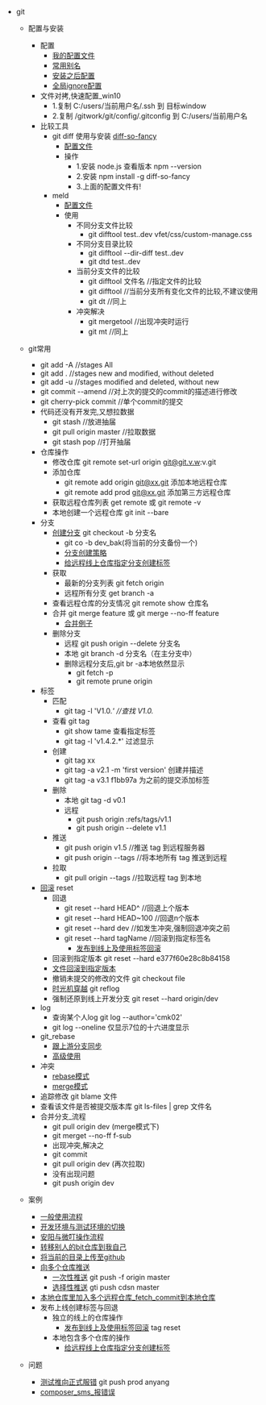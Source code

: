- git
	- 配置与安装
		- 配置
			- [我的配置文件](config/.gitconfig)
			- [常用别名](config.md#常用别名)
			- [安装之后配置](config.md#安装之后配置)
			- [全局ignore配置](config.md#全局ignore配置)
		- 文件对拷,快速配置_win10
			- 1.复制 C:/users/当前用户名/.ssh 到 目标window
			- 2.复制 /gitwork/git/config/.gitconfig 到 C:/users/当前用户名
		- 比较工具
			- git diff 使用与安装    [diff-so-fancy](https://github.com/so-fancy/diff-so-fancy)
				- [配置文件](fn/compare/diff/.gitconfig)
				- 操作
					- 1.安装 node.js  查看版本  npm --version
					- 2.安装 npm install -g diff-so-fancy
					- 3.上面的配置文件有!  
			- meld 
				- [配置文件](fn/compare/meld/.gitconfig)
				- 使用
					- 不同分支文件比较
						- git difftool test..dev vfet/css/custom-manage.css
					- 不同分支目录比较
						- git difftool --dir-diff test..dev
						- git dtd test..dev
					- 当前分支文件的比较
						- git difftool 文件名 //指定文件的比较
						- git difftool //当前分支所有变化文件的比较,不建议使用
						- git dt //同上
					- 冲突解决
						- git mergetool	//出现冲突时运行
						- git mt //同上 
	- git常用
		- git add -A //stages All
		- git add . //stages new and modified, without deleted
		- git add -u //stages modified and deleted, without new
		- git commit --amend //对上次的提交的commit的描述进行修改
		- git cherry-pick commit  //单个commit的提交
		- 代码还没有开发完,又想拉数据
			- git stash  //放进抽届
			- git pull origin master  //拉取数据
			- git stash pop //打开抽届
		- 仓库操作
			- 修改仓库 git remote set-url origin git@git.v.w:v.git
			- 添加仓库
				- git remote add origin git@xx.git 添加本地远程仓库
				- git remote add prod git@xx.git  添加第三方远程仓库
			- 获取远程仓库列表 get remote 或 git remote -v
			- 本地创建一个远程仓库 git init --bare
		- 分支
			- [创建分支](use.md#创建分支) git checkout -b 分支名
				- git co -b dev_bak(将当前的分支备份一个)
				-  [分支创建策略](use.md#分支创建策略)
				-  [给远程线上仓库指定分支创建标签](use.md#给远程线上仓库指定分支创建标签)
			- 获取
				- 最新的分支列表  git fetch origin
				- 远程所有分支 get branch -a 
			- 查看远程仓库的分支情况 git remote show 仓库名
			- 合并 git merge feature 或 git merge --no-ff feature
				- [合并例子](use.md#合并例子)
			- 删除分支
				- 远程 git push origin --delete 分支名
				- 本地 git branch -d 分支名（在主分支中）
				- 删除远程分支后,git br -a本地依然显示
					- git fetch -p
					- git remote prune origin
		- 标签
			- 匹配
				- git tag -l 'V1.0.*'	//查找 V1.0.*
			- 查看 git tag
				- git show tame  查看指定标签 
				- git tag -l 'v1.4.2.*'  过滤显示
			- 创建 
				- git tag xx
				- git tag -a v2.1 -m 'first version'  创建并描述
				- git tag -a v3.1 f1bb97a 为之前的提交添加标签
			- 删除
				- 本地 git tag -d v0.1  
				- 远程
					-  git push origin :refs/tags/v1.1
					-  git push origin --delete v1.1 
			- 推送 
				- git push origin v1.5   //推送 tag 到远程服务器
				- git push origin --tags  //将本地所有 tag 推送到远程
			- 拉取
				- git pull origin --tags	//拉取远程 tag 到本地
		- [回滚](use.md#回滚) reset
			- 回退
				- git reset --hard HEAD^  //回退上个版本
				- git reset --hard HEAD~100 //回退n个版本
				- git reset --hard dev //如发生冲突,强制回退冲突之前
				- git reset --hard tagName //回滚到指定标签名
					- [发布到线上及使用标签回滚](example.md#发布到线上及使用标签回滚) 
			- 回滚到指定版本	git reset --hard e377f60e28c8b84158
			- [文件回滚到指定版本](use.md#文件回滚到指定版本)
			- 撤销未提交的修改的文件  git checkout file
			- [时光机穿越](use.md#时光机穿越) git reflog
			- 强制还原到线上开发分支 git reset --hard origin/dev
		- log
			- 查询某个人log  git log --author='cmk02'
			- git log --oneline 仅显示7位的十六进度显示
		- git_rebase
			- [跟上游分支同步](use.md#跟上游分支同步) 
			- [高级使用](use.md#高级使用) 
		- 冲突
			- [rebase模式](use.md#rebase模式) 
			- [merge模式](use.md#merge模式) 
	    - 追踪修改 git blame 文件
	    - 查看该文件是否被提交版本库 git ls-files | grep 文件名
	    - 合并分支_流程
		    - git pull origin dev  (merge模式下)
		    - git merget --no-ff f-sub 
		    - 出现冲突,解决之
		    - git commit
		    - git pull origin dev  (再次拉取)
		    - 没有出现问题
		    - git push origin dev 

	- 案例
		- [一般使用流程](use.md#一般使用流程)
		- [开发环境与测试环境的切换](use.md#开发环境与测试环境的切换)
		- [安阳与微叮操作流程](example.md#安阳与微叮操作流程)
		- [转移别人的bit仓库到我自己](example.md#转移别人的bit仓库到我自己)
		- [将当前的目录上传至github](example.md#将当前的目录上传至github)
		- [向多个仓库推送](example.md#向多个仓库推送)
			- [一次性推送](example.md#一次性推送) git push -f origin master
			- [选择性推送](example.md#选择性推送) gti push cdsn master 
		- [本地仓库里加入多个远程仓库_fetch_commit到本地仓库](example.md#本地仓库里加入多个远程仓库_fetch_commit到本地仓库)
		- 发布上线创建标签与回退
			- 独立的线上的仓库操作
				- [发布到线上及使用标签回滚](example.md#发布到线上及使用标签回滚)  tag reset
			- 本地包含多个仓库的操作
				- [给远程线上仓库指定分支创建标签](use.md#给远程线上仓库指定分支创建标签)
	- 问题
		- [测试推向正式服错](question.md#测试推向正式服错)  git push prod anyang
		- [composer_sms_报错误](question.md#composer_sms_报错误)
			